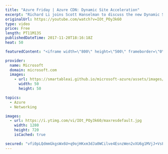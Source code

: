 ```yaml
---
title: "Azure Friday | Azure CDN: Dynamic Site Acceleration"
excerpt: "Richard Li joins Scott Hanselman to discuss the new Dynamic Site Acceleration (DSA) optimization for Azure CDN, and how it can be used in combination with standard CDN caching features to measurably improve the performance of web pages with dynamic content.   For more information, see:  Dynamic Site"
originalUrl: https://youtube.com/watch?v=IOt_POy3k60
type: video
price: Free
length: PT11M13S
publishedDateTime: 2017-11-20T18:16:18Z
heat: 50

featuredContent: "<iframe width=\"800\" height=\"500\" frameborder=\"0\" src=\"https://www.youtube.com/embed/IOt_POy3k60\" allow=\"accelerometer; autoplay; encrypted-media; gyroscope; picture-in-picture\" allowfullscreen></iframe>"

provider:
  name: Microsoft
  domain: microsoft.com
  images:
    - url: https://smartableai.github.io/microsoft-azure/assets/images/organizations/microsoft.com-50x50.jpg
      width: 50
      height: 50

topics:
  - Azure
  - Networking

images:
  - url: https://i.ytimg.com/vi/IOt_POy3k60/maxresdefault.jpg
    width: 1280
    height: 720
    isCached: true

secured: "vfi0pLQdmmGkgsWx6U+q9ojHKxm3dJa0WCilve4EsnzWen2vXU6g1MVjJ+VsFyB1IgQN7GjXfvOFO7fCkcmMgHjw75mMa0WMSFd2XxsC4rYf3i5Na5/Ozb+uLUGrJCb1zH7opj4A/2eLVfI//7q4bA5dV3Iid0hq1YWKHwzot2uFAGvtzJx1BRAQ7JIHdyF6UrCiL32wpEu/RdGoFNTvKoX91aHGqvfsUD5Gd3odPbK3+4CEpORapIIXmym/zdvWsNpAeekJ+jHFGAdKSqnEC4ZEdhu85B5rBnmfnosjZigLPDD1g9pjAnYQqTLiWpSszfTAfsMH/7MNRCR2rlfXS5tVkBD6I7xIvbxvPZwmTLcoSFZb681iKymwerRS4OcqwfIYNy0loh/h0AKbREHGs+tLVQzIeLfm913/AtlN1UE=;bU2snltROtjBVsO3tIbA3g=="
---
```


